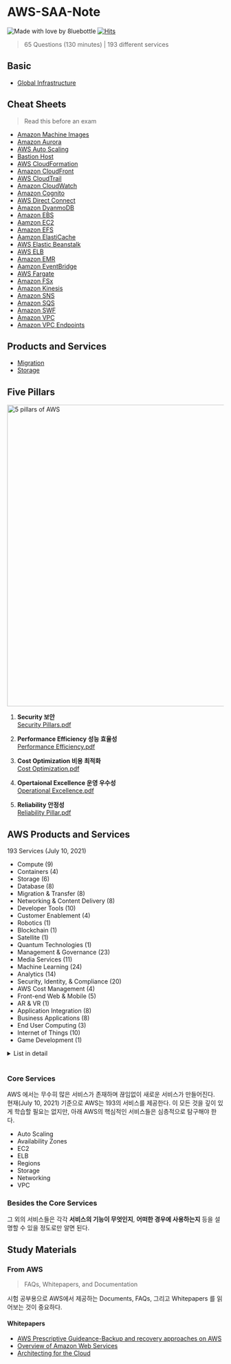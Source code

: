 # AWS-SAA-Note
![Made with love by 8luebottle](https://img.shields.io/badge/Made%20with%20%E2%9D%A4%EF%B8%8Fby-%208luebottle%20-blue)
[![Hits](https://hits.seeyoufarm.com/api/count/incr/badge.svg?url=https%3A%2F%2Fgithub.com%2F8luebottle%2FAWS-SAA-Note)](https://hits.seeyoufarm.com)

> 65 Questions (130 minutes) | 193 different services

## Basic
- [Global Infrastructure](./Basic/global_infrastructure.md)

## Cheat Sheets
> Read this before an exam

- [Amazon Machine Images](./Cheat-Sheets/ami.md)
- [Amazon Aurora](./Cheat-Sheets/aurora.md)
- [AWS Auto Scaling](./Cheat-Sheets/autoscaling.md)
- [Bastion Host](./Cheat-Sheets/bastionhost.md)
- [AWS CloudFormation](./Cheat-Sheets/cloudformation.md)
- [Amazon CloudFront](./Cheat-Sheets/cloudfront.md)
- [AWS CloudTrail](./Cheat-Sheets/cloudtrail.md)
- [Amazon CloudWatch](./Cheat-Sheets/cloudwatch.md)
- [Amazon Cognito](./Cheat-Sheets/cognito.md)
- [AWS Direct Connect](./Cheat-Sheets/directconnect.md)
- [Amazon DyanmoDB](./Cheat-Sheets/dynamodb.md)
- [Amazon EBS](./Cheat-Sheets/ebs.md)
- [Aamzon EC2](./Cheat-Sheets/ec2.md)
- [Amazon EFS](./Cheat-Sheets/efs.md)
- [Aamzon ElastiCache](./Cheat-Sheets/elasticache.md)
- [AWS Elastic Beanstalk](./Cheat-Sheets/elasticbeanstalk.md)
- [AWS ELB](./Cheat-Sheets/elb.md)
- [Amazon EMR](./Cheat-Sheets/emr.md)
- [Aamzon EventBridge](./Cheat-Sheets/eventbridge.md)
- [AWS Fargate](./Cheat-Sheets/fargate.md)
- [Amazon FSx](./Cheat-Sheets/fsx.md)
- [Amazon Kinesis](./Cheat-Sheets/kinesis.md)
- [Amazon SNS](./Cheat-Sheets/sns.md)
- [Amazon SQS](./Cheat-Sheets/sqs.md)
- [Amazon SWF](./Cheat-Sheets/swf.md)
- [Amazon VPC](./Cheat-Sheets/vpc.md)
- [Amazon VPC Endpoints](./Cheat-Sheets/vpcendpoints.md)

## Products and Services
- [Migration](./Products-and-Services/migration.md)
- [Storage](./Products-and-Services/storage.md)

## Five Pillars
<img width="700" alt="5 pillars of AWS" src="https://user-images.githubusercontent.com/48475824/125151448-2738d980-e181-11eb-9f29-a8eed7a9bc2f.png">

1. **Security 보안**  
  [Security Pillars.pdf](https://d1.awsstatic.com/whitepapers/architecture/AWS-Security-Pillar.pdf?e=gs2020&p=fundcore)

1. **Performance Efficiency 성능 효율성**  
  [Performance Efficiency.pdf](https://d1.awsstatic.com/whitepapers/architecture/AWS-Performance-Efficiency-Pillar.pdf?e=gs2020&p=fundcore)

1. **Cost Optimization 비용 최적화**  
  [Cost Optimization.pdf](https://d1.awsstatic.com/whitepapers/architecture/AWS-Cost-Optimization-Pillar.pdf?e=gs2020&p=fundcore)

1. **Opertaional Excellence 운영 우수성**  
  [Operational Excellence.pdf](https://d1.awsstatic.com/whitepapers/architecture/AWS-Operational-Excellence-Pillar.pdf?e=gs2020&p=fundcore)

1. **Reliability 안정성**  
  [Reliability Pillar.pdf](https://d1.awsstatic.com/whitepapers/architecture/AWS-Reliability-Pillar.pdf?e=gs2020&p=fundcore)

## AWS Products and Services

193 Services (July 10, 2021)

- Compute (9)
- Containers (4)
- Storage (6)
- Database (8)
- Migration & Transfer (8)
- Networking & Content Delivery (8)
- Developer Tools (10)
- Customer Enablement (4)
- Robotics (1)
- Blockchain (1)
- Satellite (1)
- Quantum Technologies (1)
- Management & Governance (23)
- Media Services (11)
- Machine Learning (24)
- Analytics (14)
- Security, Identity, & Compliance (20)
- AWS Cost Management (4)
- Front-end Web & Mobile (5)
- AR & VR (1)
- Application Integration (8)
- Business Applications (8)
- End User Computing (3)
- Internet of Things (10)
- Game Development (1)

<details>
  <summary>List in detail</summary>

  **Compute (9)**

  1. [EC2](https://ap-northeast-1.console.aws.amazon.com/ec2/v2/home?region=ap-northeast-1)
  2. [Lightsail](https://lightsail.aws.amazon.com/ls/webapp/home)
  3. [Lambda](https://ap-northeast-1.console.aws.amazon.com/lambda/home?region=ap-northeast-1)
  4. [Batch](https://ap-northeast-1.console.aws.amazon.com/batch/home?region=ap-northeast-1)
  5. [Elastic Beanstalk](https://ap-northeast-1.console.aws.amazon.com/elasticbeanstalk/home?region=ap-northeast-1)
  6. [Serverless Application Repository](https://ap-northeast-1.console.aws.amazon.com/serverlessrepo/home?region=ap-northeast-1)
  7. [AWS Outposts](https://ap-northeast-1.console.aws.amazon.com/outposts/home?region=ap-northeast-1)
  8. [EC2 Image Builder](https://ap-northeast-1.console.aws.amazon.com/imagebuilder/home?region=ap-northeast-1)
  9. [AWS App Runner](https://ap-northeast-1.console.aws.amazon.com/apprunner/home?region=ap-northeast-1)

  **Containers (4)**

  1. [Elastic Container Registry](https://ap-northeast-1.console.aws.amazon.com/ecr/home?region=ap-northeast-1)
  2. [Elastic Container Service](https://ap-northeast-1.console.aws.amazon.com/ecs/home?region=ap-northeast-1)
  3. [Elastic Kubernetes Service](https://ap-northeast-1.console.aws.amazon.com/eks/home?region=ap-northeast-1)
  4. [Red Hat OpenShift Service on AWS](https://ap-northeast-1.console.aws.amazon.com/rosa/home?region=ap-northeast-1)

  **Storage (6)**

  1. [S3](https://s3.console.aws.amazon.com/s3/home?region=ap-northeast-1)
  2. [EFS](https://ap-northeast-1.console.aws.amazon.com/efs/home?region=ap-northeast-1)
  3. [FSx](https://ap-northeast-1.console.aws.amazon.com/fsx/home?region=ap-northeast-1)
  4. [S3 Glacier](https://ap-northeast-1.console.aws.amazon.com/glacier/home?region=ap-northeast-1)
  5. [Storage Gateway](https://ap-northeast-1.console.aws.amazon.com/storagegateway/home?region=ap-northeast-1)
  6. [AWS Backup](https://ap-northeast-1.console.aws.amazon.com/backup/home?region=ap-northeast-1)

  **Database (8)**

  1. [RDS](https://ap-northeast-1.console.aws.amazon.com/rds/home?region=ap-northeast-1)
  2. [DynamoDB](https://ap-northeast-1.console.aws.amazon.com/dynamodb/home?region=ap-northeast-1)
  3. [ElastiCache](https://ap-northeast-1.console.aws.amazon.com/elasticache/home?region=ap-northeast-1)
  4. [Neptune](https://ap-northeast-1.console.aws.amazon.com/neptune/home?region=ap-northeast-1)
  5. [Amazon QLDB](https://ap-northeast-1.console.aws.amazon.com/qldb/home?region=ap-northeast-1)
  6. [Amazon DocumentDB](https://ap-northeast-1.console.aws.amazon.com/docdb/home?region=ap-northeast-1)
  7. [Amazon Keyspaces](https://ap-northeast-1.console.aws.amazon.com/keyspaces/home?region=ap-northeast-1)
  8. [Amazon Timestream](https://console.aws.amazon.com/timestream/home?region=ap-northeast-1)

  **Migration & Transfer (8)**

  1. [AWS Migration Hub](https://ap-northeast-1.console.aws.amazon.com/migrationhub/home?region=ap-northeast-1)
  2. [AWS Application Migration Service](https://ap-northeast-1.console.aws.amazon.com/mgn/home?region=ap-northeast-1)
  3. [Application Discovery Service](https://ap-northeast-1.console.aws.amazon.com/discovery/home?region=ap-northeast-1)
  4. [Database Migration Service](https://ap-northeast-1.console.aws.amazon.com/dms/v2/home?region=ap-northeast-1)
  5. [Server Migration Service](https://ap-northeast-1.console.aws.amazon.com/servermigration/home?region=ap-northeast-1)
  6. [AWS Transfer Family](https://ap-northeast-1.console.aws.amazon.com/transfer/home?region=ap-northeast-1)
  7. [AWS Snow Family](https://ap-northeast-1.console.aws.amazon.com/snowfamily/home?region=ap-northeast-1)
  8. [DataSync](https://ap-northeast-1.console.aws.amazon.com/datasync/home?region=ap-northeast-1)

  **Networking & Content Delivery (8)**

  1. [VPC](https://ap-northeast-1.console.aws.amazon.com/vpc/home?region=ap-northeast-1)
  2. [CloudFront](https://console.aws.amazon.com/cloudfront/v3/home?region=ap-northeast-1)
  3. [Route 53](https://console.aws.amazon.com/route53/home?region=ap-northeast-1)
  4. [API Gateway](https://ap-northeast-1.console.aws.amazon.com/apigateway/home?region=ap-northeast-1)
  5. [Direct Connect](https://console.aws.amazon.com/directconnect/v2/home?region=ap-northeast-1)
  6. [AWS App Mesh](https://ap-northeast-1.console.aws.amazon.com/appmesh/home?region=ap-northeast-1)
  7. [AWS Cloud Map](https://ap-northeast-1.console.aws.amazon.com/cloudmap/home?region=ap-northeast-1)
  8. [Global Accelerator](https://console.aws.amazon.com/globalaccelerator/home?region=ap-northeast-1)

  **Developer Tools (10)**

  1. [CodeStar](https://ap-northeast-1.console.aws.amazon.com/codesuite/codestar/home?region=ap-northeast-1)
  2. [CodeCommit](https://ap-northeast-1.console.aws.amazon.com/codesuite/codecommit/home?region=ap-northeast-1)
  3. [CodeArtifact](https://ap-northeast-1.console.aws.amazon.com/codesuite/codeartifact/home?region=ap-northeast-1)
  4. [CodeBuild](https://ap-northeast-1.console.aws.amazon.com/codesuite/codebuild/home?region=ap-northeast-1)
  5. [CodeDeploy](https://ap-northeast-1.console.aws.amazon.com/codesuite/codedeploy/home?region=ap-northeast-1)
  6. [CodePipeline](https://ap-northeast-1.console.aws.amazon.com/codesuite/codepipeline/home?region=ap-northeast-1)
  7. [Cloud9](https://ap-northeast-1.console.aws.amazon.com/cloud9/home?region=ap-northeast-1)
  8. [CloudShell](https://ap-northeast-1.console.aws.amazon.com/cloudshell/home?region=ap-northeast-1)
  9. [X-Ray](https://ap-northeast-1.console.aws.amazon.com/xray/home?region=ap-northeast-1)
  10. [AWS FIS](https://ap-northeast-1.console.aws.amazon.com/fis/home?region=ap-northeast-1)

  **Customer Enablement (4)**

  1. [AWS IQ](https://iq.aws.amazon.com/?utm=csl)
  2. [Support](https://console.aws.amazon.com/support?region=ap-northeast-1)
  3. [Managed Services](https://console.aws.amazon.com/managedservices/home?region=ap-northeast-1)
  4. [Activate for Startups](https://console.aws.amazon.com/activate/home?region=ap-northeast-1)

  **Robotics (1)**

  1. [AWS RoboMaker](https://ap-northeast-1.console.aws.amazon.com/robomaker/home?region=ap-northeast-1)

  **Blockchain (1)**

  1. [Amazon Managed Blockchain](https://ap-northeast-1.console.aws.amazon.com/managedblockchain/home?region=ap-northeast-1)

  **Satellite (1)**

  1. [Ground Station](https://console.aws.amazon.com/groundstation/home?region=ap-northeast-1)

  **Quantum Technologies (1)**

  1. [Amazon Braket](https://console.aws.amazon.com/braket/home?region=ap-northeast-1)

  **Management & Governance (23)**

  1. [AWS Organizations](https://console.aws.amazon.com/organizations/v2/home?region=ap-northeast-1)
  2. [CloudWatch](https://ap-northeast-1.console.aws.amazon.com/cloudwatch/home?region=ap-northeast-1)
  3. [AWS Auto Scaling](https://ap-northeast-1.console.aws.amazon.com/awsautoscaling/home?region=ap-northeast-1)
  4. [CloudFormation](https://ap-northeast-1.console.aws.amazon.com/cloudformation/home?region=ap-northeast-1)
  5. [CloudTrail](https://ap-northeast-1.console.aws.amazon.com/cloudtrail/home?region=ap-northeast-1)
  6. [Config](https://ap-northeast-1.console.aws.amazon.com/config/home?region=ap-northeast-1)
  7. [OpsWorks](https://console.aws.amazon.com/opsworks/landing/home?region=ap-northeast-1)
  8. [Service Catalog](https://ap-northeast-1.console.aws.amazon.com/servicecatalog/home?region=ap-northeast-1)
  9. [Systems Manager](https://ap-northeast-1.console.aws.amazon.com/systems-manager/home?region=ap-northeast-1)
  10. [AWS AppConfig](https://ap-northeast-1.console.aws.amazon.com/systems-manager/appconfig/home?region=ap-northeast-1)
  11. [Trusted Advisor](https://console.aws.amazon.com/trustedadvisor/home?region=ap-northeast-1)
  12. [Control Tower](https://ap-northeast-1.console.aws.amazon.com/controltower/home?region=ap-northeast-1)
  13. [AWS License Manager](https://ap-northeast-1.console.aws.amazon.com/license-manager/home?region=ap-northeast-1)
  14. [AWS Well-Architected Tool](https://ap-northeast-1.console.aws.amazon.com/wellarchitected/home?region=ap-northeast-1)
  15. [Personal Health Dashboard](https://phd.aws.amazon.com/phd/home)
  16. [AWS Chatbot](https://console.aws.amazon.com/chatbot/home?region=ap-northeast-1)
  17. [Launch Wizard](https://ap-northeast-1.console.aws.amazon.com/launchwizard/home?region=ap-northeast-1)
  18. [AWS Compute Optimizer](https://console.aws.amazon.com/compute-optimizer/home?region=ap-northeast-1)
  19. [Resource Groups & Tag Editor](https://ap-northeast-1.console.aws.amazon.com/resource-groups/home?region=ap-northeast-1)
  20. [Amazon Grafana](https://console.aws.amazon.com/grafana/home?region=ap-northeast-1)
  21. [Amazon Prometheus](https://console.aws.amazon.com/prometheus/home?region=ap-northeast-1)
  22. [AWS Proton](https://ap-northeast-1.console.aws.amazon.com/proton/home?region=ap-northeast-1)
  23. [Incident Manager](https://ap-northeast-1.console.aws.amazon.com/systems-manager/incidents/home?region=ap-northeast-1)

  **Media Services (11)**

  1. [Kinesis Video Streams](https://ap-northeast-1.console.aws.amazon.com/kinesisvideo/home?region=ap-northeast-1)
  2. [MediaConnect](https://ap-northeast-1.console.aws.amazon.com/mediaconnect/home?region=ap-northeast-1)
  3. [MediaConvert](https://ap-northeast-1.console.aws.amazon.com/mediaconvert/home?region=ap-northeast-1)
  4. [MediaLive](https://ap-northeast-1.console.aws.amazon.com/medialive/home?region=ap-northeast-1)
  5. [MediaPackage](https://ap-northeast-1.console.aws.amazon.com/mediapackage/home?region=ap-northeast-1)
  6. [MediaStore](https://ap-northeast-1.console.aws.amazon.com/mediastore/home?region=ap-northeast-1)
  7. [MediaTailor](https://ap-northeast-1.console.aws.amazon.com/mediatailor/home?region=ap-northeast-1)
  8. [Elemental Appliances & Software](https://console.aws.amazon.com/elemental-appliances-software/home?region=ap-northeast-1)
  9. [Amazon Interactive Video Service](https://ap-northeast-1.console.aws.amazon.com/ivs/home?region=ap-northeast-1)
  10. [Elastic Transcoder](https://ap-northeast-1.console.aws.amazon.com/elastictranscoder/home?region=ap-northeast-1)
  11. [Nimble Studio](https://console.aws.amazon.com/nimblestudio/home?region=ap-northeast-1)

  **Machine Learning (24)**

  1. [Amazon SageMaker](https://ap-northeast-1.console.aws.amazon.com/sagemaker/home?region=ap-northeast-1)
  2. [Amazon Augmented AI](https://ap-northeast-1.console.aws.amazon.com/a2i/home?region=ap-northeast-1)
  3. [Amazon CodeGuru](https://ap-northeast-1.console.aws.amazon.com/codeguru/home?region=ap-northeast-1)
  4. [Amazon DevOps Guru](https://ap-northeast-1.console.aws.amazon.com/devops-guru/home?region=ap-northeast-1)
  5. [Amazon Comprehend](https://ap-northeast-1.console.aws.amazon.com/comprehend/v2/home?region=ap-northeast-1)
  6. [Amazon Forecast](https://ap-northeast-1.console.aws.amazon.com/forecast/home?region=ap-northeast-1)
  7. [Amazon Fraud Detector](https://console.aws.amazon.com/frauddetector/home?region=ap-northeast-1)
  8. [Amazon Kendra](https://console.aws.amazon.com/kendra/home?region=ap-northeast-1)
  9. [Amazon Lex](https://ap-northeast-1.console.aws.amazon.com/lex/home?region=ap-northeast-1)
  10. [Amazon Personalize](https://ap-northeast-1.console.aws.amazon.com/personalize/home?region=ap-northeast-1)
  11. [Amazon Polly](https://ap-northeast-1.console.aws.amazon.com/polly/home?region=ap-northeast-1)
  12. [Amazon Rekognition](https://ap-northeast-1.console.aws.amazon.com/rekognition/home?region=ap-northeast-1)
  13. [Amazon Textract](https://console.aws.amazon.com/textract/home?region=ap-northeast-1)
  14. [Amazon Transcribe](https://ap-northeast-1.console.aws.amazon.com/transcribe/home?region=ap-northeast-1)
  15. [Amazon Translate](https://ap-northeast-1.console.aws.amazon.com/translate/home?region=ap-northeast-1)
  16. [AWS DeepComposer](https://console.aws.amazon.com/deepcomposer/home?region=ap-northeast-1)
  17. [AWS DeepLens](https://ap-northeast-1.console.aws.amazon.com/deeplens/home?region=ap-northeast-1)
  18. [AWS DeepRacer](https://console.aws.amazon.com/deepracer/home?region=ap-northeast-1)
  19. [AWS Panorama](https://console.aws.amazon.com/panorama/home?region=ap-northeast-1)
  20. [Amazon Monitron](https://console.aws.amazon.com/monitron/home?region=ap-northeast-1)
  21. [Amazon HealthLake](https://console.aws.amazon.com/healthlake/home?region=ap-northeast-1)
  22. [Amazon Lookout for Vision](https://ap-northeast-1.console.aws.amazon.com/lookoutvision/home?region=ap-northeast-1)
  23. [Amazon Lookout for Equipment](https://console.aws.amazon.com/lookoutequipment/home?region=ap-northeast-1)
  24. [Amazon Lookout for Metrics](https://ap-northeast-1.console.aws.amazon.com/lookoutmetrics/home?region=ap-northeast-1)

  **Analytics (14)**

  1. [Athena](https://ap-northeast-1.console.aws.amazon.com/athena/home?region=ap-northeast-1)
  2. [Amazon Redshift](https://ap-northeast-1.console.aws.amazon.com/redshiftv2/home?region=ap-northeast-1)
  3. [EMR](https://ap-northeast-1.console.aws.amazon.com/elasticmapreduce/home?region=ap-northeast-1)
  4. [CloudSearch](https://ap-northeast-1.console.aws.amazon.com/cloudsearch/home?region=ap-northeast-1)
  5. [Elasticsearch Service](https://ap-northeast-1.console.aws.amazon.com/es/home?region=ap-northeast-1)
  6. [Kinesis](https://ap-northeast-1.console.aws.amazon.com/kinesis/home?region=ap-northeast-1)
  7. [QuickSight](https://quicksight.aws.amazon.com/)
  8. [Data Pipeline](https://console.aws.amazon.com/datapipeline/home?region=ap-northeast-1)
  9. [AWS Data Exchange](https://ap-northeast-1.console.aws.amazon.com/dataexchange/home?region=ap-northeast-1)
  10. [AWS Glue](https://ap-northeast-1.console.aws.amazon.com/glue/home?region=ap-northeast-1)
  11. [AWS Lake Formation](https://ap-northeast-1.console.aws.amazon.com/lakeformation/home?region=ap-northeast-1)
  12. [MSK](https://ap-northeast-1.console.aws.amazon.com/msk/home?region=ap-northeast-1)
  13. [AWS Glue DataBrew](https://ap-northeast-1.console.aws.amazon.com/databrew/home?region=ap-northeast-1)
  14. [Amazon FinSpace](https://console.aws.amazon.com/finspace/home?region=ap-northeast-1)

  **Security, Identity, & Compliance (20)**

  1. [IAM](https://console.aws.amazon.com/iam/home?region=ap-northeast-1)
  2. [Resource Access Manager](https://ap-northeast-1.console.aws.amazon.com/ram/home?region=ap-northeast-1)
  3. [Cognito](https://ap-northeast-1.console.aws.amazon.com/cognito/home?region=ap-northeast-1)
  4. [Secrets Manager](https://ap-northeast-1.console.aws.amazon.com/secretsmanager/home?region=ap-northeast-1)
  5. [GuardDuty](https://ap-northeast-1.console.aws.amazon.com/guardduty/home?region=ap-northeast-1)
  6. [Inspector](https://ap-northeast-1.console.aws.amazon.com/inspector/home?region=ap-northeast-1)
  7. [Amazon Macie](https://ap-northeast-1.console.aws.amazon.com/macie/home?region=ap-northeast-1)
  8. [AWS Single Sign-On](https://ap-northeast-1.console.aws.amazon.com/singlesignon/home?region=ap-northeast-1)
  9. [Certificate Manager](https://ap-northeast-1.console.aws.amazon.com/acm/home?region=ap-northeast-1)
  10. [Key Management Service](https://ap-northeast-1.console.aws.amazon.com/kms/home?region=ap-northeast-1)
  11. [CloudHSM](https://ap-northeast-1.console.aws.amazon.com/cloudhsm/home?region=ap-northeast-1)
  12. [Directory Service](https://ap-northeast-1.console.aws.amazon.com/directoryservicev2/home?region=ap-northeast-1)
  13. [WAF & Shield](https://console.aws.amazon.com/wafv2/home?region=ap-northeast-1)
  14. [AWS Firewall Manager](https://console.aws.amazon.com/wafv2/home?region=ap-northeast-1)
  15. [Artifact](https://console.aws.amazon.com/artifact/home?region=ap-northeast-1)
  16. [Security Hub](https://ap-northeast-1.console.aws.amazon.com/securityhub/home?region=ap-northeast-1)
  17. [Detective](https://ap-northeast-1.console.aws.amazon.com/detective/home?region=ap-northeast-1)
  18. [AWS Audit Manager](https://ap-northeast-1.console.aws.amazon.com/auditmanager/home?region=ap-northeast-1)
  19. [AWS Signer](https://ap-northeast-1.console.aws.amazon.com/signer/home?region=ap-northeast-1)
  20. [AWS Network Firewall](https://console.aws.amazon.com/vpc/home?region=ap-northeast-1)

  **AWS Cost Management (4)**

  1. [AWS Cost Explorer](https://console.aws.amazon.com/cost-management/home?region=ap-northeast-1)
  2. [AWS Budgets](https://console.aws.amazon.com/billing/home#/budgets#/home?region=ap-northeast-1)
  3. [AWS Marketplace Subscriptions](https://console.aws.amazon.com/marketplace/home?region=ap-northeast-1)
  4. [AWS Application Cost Profiler](https://console.aws.amazon.com/application-cost-profiler/home?region=ap-northeast-1)

  **Front-end Web & Mobile (5)**

  1. [AWS Amplify](https://ap-northeast-1.console.aws.amazon.com/amplify/home?region=ap-northeast-1)
  2. [Mobile Hub](https://console.aws.amazon.com/mobilehub/home?region=ap-northeast-1)
  3. [AWS AppSync](https://ap-northeast-1.console.aws.amazon.com/appsync/home?region=ap-northeast-1)
  4. [Device Farm](https://console.aws.amazon.com/devicefarm/home?region=ap-northeast-1)
  5. [Amazon Location Service](https://ap-northeast-1.console.aws.amazon.com/location/home?region=ap-northeast-1)

  **AR & VR (1)**

  1. [Amazon Sumerian](https://ap-northeast-1.console.aws.amazon.com/sumerianv2/home?region=ap-northeast-1)

  **Application Integration (8)**

  1. [Step Functions](https://ap-northeast-1.console.aws.amazon.com/states/home?region=ap-northeast-1)
  2. [Amazon AppFlow](https://ap-northeast-1.console.aws.amazon.com/appflow/home?region=ap-northeast-1)
  3. [Amazon EventBridge](https://ap-northeast-1.console.aws.amazon.com/events/home?region=ap-northeast-1)
  4. [Amazon MQ](https://ap-northeast-1.console.aws.amazon.com/amazon-mq/home?region=ap-northeast-1)
  5. [Simple Notification Service](https://ap-northeast-1.console.aws.amazon.com/sns/home?region=ap-northeast-1)
  6. [Simple Queue Service](https://ap-northeast-1.console.aws.amazon.com/sqs/home?region=ap-northeast-1)
  7. [SWF](https://ap-northeast-1.console.aws.amazon.com/swf/home?region=ap-northeast-1)
  8. [Managed Apache Airflow](https://ap-northeast-1.console.aws.amazon.com/mwaa/home?region=ap-northeast-1)

  **Business Applications (8)**

  1. [Amazon Connect](https://ap-northeast-1.console.aws.amazon.com/connect/home?region=ap-northeast-1)
  2. [Amazon Pinpoint](https://ap-northeast-1.console.aws.amazon.com/pinpoint/home?region=ap-northeast-1)
  3. [Amazon Honeycode](https://console.aws.amazon.com/honeycode/home?region=ap-northeast-1)
  4. [Amazon Chime](https://chime.aws.amazon.com/)
  5. [Amazon Simple Email Service](https://ap-northeast-1.console.aws.amazon.com/ses/home?region=ap-northeast-1)
  6. [Amazon WorkDocs](https://ap-northeast-1.console.aws.amazon.com/zocalo/home?region=ap-northeast-1)
  7. [Amazon WorkMail](https://console.aws.amazon.com/workmail/v2/home?region=ap-northeast-1)
  8. [Alexa for Business](https://console.aws.amazon.com/a4b/home?region=ap-northeast-1)

  **End User Computing (3)**

  1. [WorkSpaces](https://ap-northeast-1.console.aws.amazon.com/workspaces/home?region=ap-northeast-1)
  2. [AppStream 2.0](https://ap-northeast-1.console.aws.amazon.com/appstream2/home?region=ap-northeast-1)
  3. [WorkLink](https://console.aws.amazon.com/worklink/home?region=ap-northeast-1)

  **Internet of Things (10)**

  1. [IoT Core](https://ap-northeast-1.console.aws.amazon.com/iot/home?region=ap-northeast-1)
  2. [FreeRTOS](https://ap-northeast-1.console.aws.amazon.com/freertos/home?region=ap-northeast-1)
  3. [IoT 1-Click](https://ap-northeast-1.console.aws.amazon.com/iot1click/home?region=ap-northeast-1)
  4. [IoT Analytics](https://ap-northeast-1.console.aws.amazon.com/iotanalytics/home?region=ap-northeast-1)
  5. [IoT Device Defender](https://ap-northeast-1.console.aws.amazon.com/devicedefender/home?region=ap-northeast-1)
  6. [IoT Device Management](https://ap-northeast-1.console.aws.amazon.com/iotdm/home?region=ap-northeast-1)
  7. [IoT Events](https://ap-northeast-1.console.aws.amazon.com/iotevents/home?region=ap-northeast-1)
  8. [IoT Greengrass](https://ap-northeast-1.console.aws.amazon.com/greengrass/home?region=ap-northeast-1)
  9. [IoT SiteWise](https://console.aws.amazon.com/iotsitewise/home?region=ap-northeast-1)
  10. [IoT Things Graph](https://ap-northeast-1.console.aws.amazon.com/thingsgraph/home?region=ap-northeast-1)

  **Game** **Development (1)**

  1. [Amazon GameLift](https://ap-northeast-1.console.aws.amazon.com/gamelift/home?region=ap-northeast-1)

</details> <br>


### Core Services
AWS 에서는 무수히 많은 서비스가 존재하며 끊임없이 새로운 서비스가 만들어진다.  
현재(July 10, 2021) 기준으로 AWS는 193의 서비스를 제공한다. 이 모든 것을 깊이 있게 학습할 필요는 없지만, 아래 AWS의 핵심적인 서비스들은 심층적으로 탐구해야 한다.  

- Auto Scaling
- Availability Zones
- EC2
- ELB
- Regions
- Storage
- Networking
- VPC

### Besides the Core Services  
그 외의 서비스들은 각각 **서비스의 기능이 무엇인지**, **어떠한 경우에 사용하는지** 등을 설명할 수 있을 정도로만 알면 된다.  


## Study Materials
### From AWS
> FAQs, Whitepapers, and Documentation  

시험 공부용으로 AWS에서 제공하는 Documents, FAQs, 그리고 Whitepapers 를 읽어보는 것이 중요하다.  

#### Whitepapers
- [AWS Prescriptive Guideance-Backup and recovery approaches on AWS](https://docs.aws.amazon.com/prescriptive-guidance/latest/backup-recovery/backup-recovery.pdf)
- [Overview of Amazon Web Services](https://d1.awsstatic.com/whitepapers/aws-overview.pdf)
- [Architecting for the Cloud](https://d1.awsstatic.com/whitepapers/AWS_Cloud_Best_Practices.pdf)